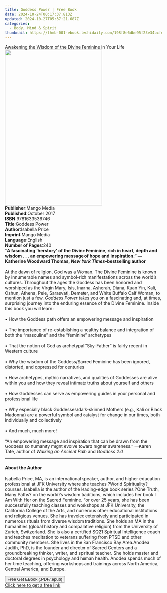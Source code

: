 ```yaml
---
title: Goddess Power | Free Book
date: 2024-10-24T00:17:37.813Z
updated: 2024-10-27T05:37:21.687Z
categories:
  - Body, Mind & Spirit
thumbnail: https://thmb-001-ebook.techidaily.com/198f8e6dbe95f23e34bcfd0bbcf37a74e51f42125a17775a38240726f396f30d.jpg
---
```

<main id="book-container">
  <div class="flex flex-col">
    <div class="book-brief flex-1 py-6 px-4 sm:p-6 md:py-10 md:px-8">
      <!-- brief-->
      <div class="book-brief-main">
        Awakening the Wisdom of the Divine Feminine in Your Life
      </div>
    </div>
    <div
      class="book-meta-info flex-1 grid gap-4 col-start-1 col-end-3 row-start-1 sm:mb-6 sm:grid-cols-4 lg:gap-6 lg:col-start-2 lg:row-end-6 lg:row-span-6 lg:mb-0"
    >
      <div
        class="book-meta-info-left place-content-center mt-4 p-4 text-sm leading-6 col-start-2 col-span-2 dark:text-slate-400"
      >
        <img
          class="w-full h-500 object-cover rounded-lg sm:h-255 sm:col-span-2 lg:col-span-full"
          src="https://img-001-ebook.techidaily.com/be79764b0ca0aa7c6f4e4cac6186ca3497c8c5d5a10f000d3f17bd307ee3c486.jpg"
          alt=""
          width="312"
          height="500"
        />
      </div>
      <div
        class="book-meta-info-right mt-2 col-start-1 row-start-2 col-span-3 self-center"
      >
        <!-- meta data  -->
        <div class="flex flex-col px-4 md:px-8">
          <div class="flex-1">
            <strong>Publisher</strong>:<span class="px-2">Mango Media</span>
          </div>
          <div class="flex-1">
            <strong>Published</strong>:<span class="px-2">October 2017</span>
          </div>
          <div class="flex-1">
            <strong>ISBN</strong>:<span class="px-2">9781633536746</span>
          </div>
          <div class="flex-1">
            <strong>Title</strong>:<span class="px-2">Goddess Power</span>
          </div>
          <div class="flex-1">
            <strong>Author</strong>:<span class="px-2">Isabella Price</span>
          </div>
          <div class="flex-1">
            <strong>Imprint</strong>:<span class="px-2">Mango Media</span>
          </div>
          <div class="flex-1">
            <strong>Language</strong>:<span class="px-2">English</span>
          </div>
          <div class="flex-1">
            <strong>Number of Pages</strong>:<span class="px-2">240</span>
          </div>
        </div>
      </div>
    </div>
    <div class="book-description flex-1 py-6 px-4 sm:p-6 md:py-10 md:px-8">
      <div class="book-description-main">
        <div accordion-content="" id="description">
          <b
            >“A fascinating ‘herstory’ of the Divine Feminine, rich in heart,
            depth and wisdom&nbsp;.&nbsp;.&nbsp;. an empowering message of hope
            and inspiration.” </b
          ><b
            >—Katherine Woodward Thomas, <i>New York Times</i>–bestselling
            author</b
          ><br />
          &nbsp;<br />
          At the dawn of religion, God was a Woman. The Divine Feminine is known
          by innumerable names and symbol-rich manifestations across the world’s
          cultures. Throughout the ages the Goddess has been honored and
          worshiped as the Virgin Mary, Isis, Inanna, Asherah, Diana, Kuan Yin,
          Kali, Oshun, Athena, Pele, Sarasvati, Demeter, and White Buffalo Calf
          Woman, to mention just a few. <i>Goddess Power</i> takes you on a
          fascinating and, at times, surprising journey into the enduring
          essence of the Divine Feminine. Inside this book you will learn:<br />
          &nbsp;<br />
          • How the Goddess path offers an empowering message and inspiration<br />
          &nbsp;<br />
          • The importance of re-establishing a healthy balance and integration
          of both the “masculine” and the “feminine” archetypes<br />
          &nbsp;<br />
          • That the notion of God as archetypal “Sky-Father” is fairly recent
          in Western culture<br />
          &nbsp;<br />
          • Why the wisdom of the Goddess/Sacred Feminine has been ignored,
          distorted, and oppressed for centuries<br />
          &nbsp;<br />
          • How archetypes, mythic narratives, and qualities of Goddesses are
          alive within you and how they reveal intimate truths about yourself
          and others<br />
          &nbsp;<br />
          • How Goddesses can serve as empowering guides in your personal and
          professional life<br />
          &nbsp;<br />
          • Why especially black Goddesses/dark-skinned Mothers (e.g., Kali or
          Black Madonna) are a powerful symbol and catalyst for change in our
          times, both individually and collectively<br />
          &nbsp;<br />
          • And much, much more!<br />
          &nbsp;<br />
          “An empowering message and inspiration that can be drawn from the
          Goddess so humanity might evolve toward higher awareness.” —Karen
          Tate, author of <i>Walking an Ancient Path </i>and <i>Goddess 2.0</i>
        </div>
        <div class="accordion-fader"></div>
      </div>
    </div>
    <div class="book-excerpts flex-1 py-6 px-4 sm:p-6 md:py-10 md:px-8">
      <!-- excerpts-->
      <div class="book-excerpts-main">
        <hr />
        <h4 class="placeholder placeholder-heading">
          <span>About the Author</span>
        </h4>
        <p>
          Isabella Price, MA, is an international speaker, author, and higher
          education professional at JFK University where she teaches ?World
          Spirituality? courses. Isabella is the author of the leading-edge book
          series ?One Truth, Many Paths? on the world?s wisdom traditions, which
          includes her book I Am With Her on the Sacred Feminine. For over 25
          years, she has been successfully teaching classes and workshops at JFK
          University, the California College of the Arts, and numerous other
          educational institutions and religious venues. She has traveled
          extensively and participated in numerous rituals from diverse wisdom
          traditions. She holds an MA in the humanities (global history and
          comparative religion) from the University of Zurich, Switzerland. She
          is also a certified SQ21 Spiritual Intelligence coach and teaches
          meditation to veterans suffering from PTSD and other community
          members. She lives in the San Francisco Bay Area.Anodea Judith, PhD,
          is the founder and director of Sacred Centers and a groundbreaking
          thinker, writer, and spiritual teacher. She holds master and doctoral
          degrees in psychology and human health. Anodea spends much of her time
          teaching, offering workshops and trainings across North America,
          Central America, and Europe.
        </p>
      </div>
    </div>
    <div
      class="book-about-author flex-1 py-6 px-4 sm:p-6 md:py-10 md:px-8"
    ></div>
    <div class="book-free-get flex-1 py-6 px-4 sm:p-6 md:py-10 md:px-8">
      <button
        id="btn-free-get"
        class="bg-blue-500 hover:bg-blue-700 text-white font-bold py-2 px-4 rounded"
      >
        Free Get EBook (.PDF/.epub)
      </button>
      <div id="countdown-display" class="px-2 text-lg mt-2"></div>
      <a
        id="free-link"
        class="hidden bg-blue-500 hover:bg-blue-700 text-white font-bold py-2 px-4 rounded"
        href="https://www.ebooks.com/en-us/book/209723692/goddess-power/isabella-price/"
        target="_blank"
        >Click here to get a free link</a
      >
    </div>
    <script>
      let countdownTime = 0;
      let countdownInterval = null;
      document
        .getElementById('btn-free-get')
        .addEventListener('click', startCountdown);
      function startCountdown() {
        countdownTime = new Date().getTime() + 60000 * 3;
        countdownInterval = setInterval(updateCountdown, 1000);
        document.getElementById('btn-free-get').disabled = true;
        document
          .getElementById('btn-free-get')
          .classList.add('bg-gray-500', 'cursor-not-allowed');
      }
      function updateCountdown() {
        let currentTime = new Date().getTime();
        let timeLeft = countdownTime - currentTime;
        let secondsLeft = Math.floor(timeLeft / 1000);
        document.getElementById('countdown-display').innerHTML =
          `Remaining time: ${secondsLeft} seconds.`;
        if (secondsLeft <= 0) {
          clearInterval(countdownInterval);
          document.getElementById('btn-free-get').classList.add('hidden');
          document.getElementById('free-link').classList.remove('hidden');
          document.getElementById('countdown-display').innerHTML = '';
        }
      }
    </script>
  </div>
</main>

<ins class="adsbygoogle"
      style="display:block"
      data-ad-client="ca-pub-7571918770474297"
      data-ad-slot="8358498916"
      data-ad-format="auto"
      data-full-width-responsive="true"></ins>
    